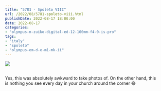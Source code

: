 ```yaml
---
title: "5781 - Spoleto VIII"
url: /2022/08/5781-spoleto-viii.html
publishDate: 2022-08-17 18:00:00
date: 2022-08-17
categories:
- "olympus-m-zuiko-digital-ed-12-100mm-f4-0-is-pro"
tags:
- "italy"
- "spoleto"
- "olympus-om-d-e-m1-mk-ii"
---
```

<div class="container">
<div class="center"><a target="_blank" href="https://d25zfm9zpd7gm5.cloudfront.net/1200x1200/2019/20190906_144237_lr.jpg"><img class="webfeedsFeaturedVisual" src="https://d25zfm9zpd7gm5.cloudfront.net/0600x0600/2019/20190906_144237_lr.jpg" /></a></div>
</div>
<br />

Yes, this was absolutely awkward to take photos of. On the
other hand, this is nothing you see every day in your church
around the corner :smile:
